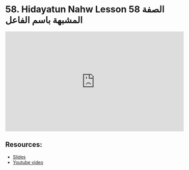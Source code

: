 # 58. Hidayatun Nahw Lesson 58 الصفة المشبهة باسم الفاعل            
                
<iframe width="560" height="315" src="https://www.youtube-nocookie.com/embed/KNttYkc3wCM?start=0" frameborder="0" allow="accelerometer; autoplay; encrypted-media; gyroscope; picture-in-picture" allowfullscreen="allowfullscreen">
</iframe><BR>

## Resources:
- [Slides](https://github.com/arshare/resources_balagha_pdfs)
- [Youtube video](https://www.youtube.com/watch?v=KNttYkc3wCM&list=PLzn0qdi6JpdtdAyaM2yvvY1Yk9i4EpLHD&index=119)

